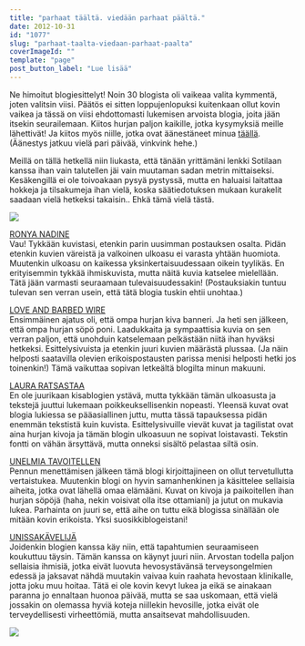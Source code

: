```yaml
---
title: "parhaat täältä. viedään parhaat päältä."
date: 2012-10-31
id: "1077"
slug: "parhaat-taalta-viedaan-parhaat-paalta"
coverImageId: ""
template: "page"
post_button_label: "Lue lisää"
---
```


Ne himoitut blogiesittelyt! Noin 30 blogista oli vaikeaa valita kymmentä, joten valitsin viisi. Päätös ei sitten loppujenlopuksi kuitenkaan ollut kovin vaikea ja tässä on viisi ehdottomasti lukemisen arvoista blogia, joita jään itsekin seurailemaan. Kiitos hurjan paljon kaikille, jotka kysymyksiä meille lähettivät! Ja kiitos myös niille, jotka ovat äänestäneet minua [täällä](http://sandynjahasenelamaa.blogspot.fi/). (Äänestys jatkuu vielä pari päivää, vinkvink hehe.)

Meillä on tällä hetkellä niin liukasta, että tänään yrittämäni lenkki Sotilaan kanssa ihan vain talutellen jäi vain muutaman sadan metrin mittaiseksi. Kesäkengillä ei ole toivoakaan pysyä pystyssä, mutta en haluaisi laitattaa hokkeja ja tilsakumeja ihan vielä, koska säätiedotuksen mukaan kurakelit saadaan vielä hetkeksi takaisin.. Ehkä tämä vielä tästä.

[![](/images/IMG_0032.JPG)](http://2.bp.blogspot.com/-x7M2lKd7qo8/UJGGtjzInhI/AAAAAAAACCQ/BtphPSrNn1s/s1600/IMG_0032.JPG)

[RONYA NADINE](http://ronyanadine.blogspot.fi/)  
Vau! Tykkään kuvistasi, etenkin parin uusimman postauksen osalta. Pidän etenkin kuvien väreistä ja valkoinen ulkoasu ei varasta yhtään huomiota. Muutenkin ulkoasu on kaikessa yksinkertaisuudessaan oikein tyylikäs. En erityisemmin tykkää ihmiskuvista, mutta näitä kuvia katselee mielellään. Tätä jään varmasti seuraamaan tulevaisuudessakin! (Postauksiakin tuntuu tulevan sen verran usein, että tätä blogia tuskin ehtii unohtaa.)

[LOVE AND BARBED WIRE](http://natiainen-loveandbarbedwire.blogspot.fi/)  
Ensimmäinen ajatus oli, että ompa hurjan kiva banneri. Ja heti sen jälkeen, että ompa hurjan söpö poni. Laadukkaita ja sympaattisia kuvia on sen verran paljon, että unohduin katselemaan pelkästään niitä ihan hyväksi hetkeksi. Esittelysivuista ja etenkin juuri kuvien määrästä plussaa. (Ja näin helposti saatavilla olevien erikoispostausten parissa menisi helposti hetki jos toinenkin!) Tämä vaikuttaa sopivan letkeältä blogilta minun makuuni.

[LAURA RATSASTAA](http://lauraratsastaa.blogspot.fi/)  
En ole juurikaan kisablogien ystävä, mutta tykkään tämän ulkoasusta ja tekstejä juuttui lukemaan poikkeuksellisenkin nopeasti. Yleensä kuvat ovat blogia lukiessa se pääasiallinen juttu, mutta tässä tapauksessa pidän enemmän tekstistä kuin kuvista. Esittelysivuille vievät kuvat ja tagilistat ovat aina hurjan kivoja ja tämän blogin ulkoasuun ne sopivat loistavasti. Tekstin fontti on vähän ärsyttävä, mutta onneksi sisältö pelastaa siltä osin.

[UNELMIA TAVOITELLEN](http://everyonehasdream.blogspot.fi/)  
Pennun menettämisen jälkeen tämä blogi kirjoittajineen on ollut tervetullutta vertaistukea. Muutenkin blogi on hyvin samanhenkinen ja käsittelee sellaisia aiheita, jotka ovat lähellä omaa elämääni. Kuvat on kivoja ja paikoitellen ihan hurjan söpöjä (haha, nekin voisivat olla itse ottamiani) ja jutut on mukavia lukea. Parhainta on juuri se, että aihe on tuttu eikä blogissa sinällään ole mitään kovin erikoista. Yksi suosikkiblogeistani!

[UNISSAKÄVELIJÄ](http://m-pikkujuttuja.blogspot.fi/)  
Joidenkin blogien kanssa käy niin, että tapahtumien seuraamiseen koukuttuu täysin. Tämän kanssa on käynyt juuri niin. Arvostan todella paljon sellaisia ihmisiä, jotka eivät luovuta hevosystävänsä terveysongelmien edessä ja jaksavat nähdä muutakin vaivaa kuin raahata hevostaan klinikalle, jotta joku muu hoitaa. Tätä ei ole kovin kevyt lukea ja eikä se ainakaan paranna jo ennaltaan huonoa päivää, mutta se saa uskomaan, että vielä jossakin on olemassa hyviä koteja niillekin hevosille, jotka eivät ole terveydellisesti virheettömiä, mutta ansaitsevat mahdollisuuden.

[![](/images/ak.png)](http://1.bp.blogspot.com/-yb9Dw9e1r_c/UJGGubMvumI/AAAAAAAACCY/IUQ8ZIlOeMU/s1600/ak.png)
